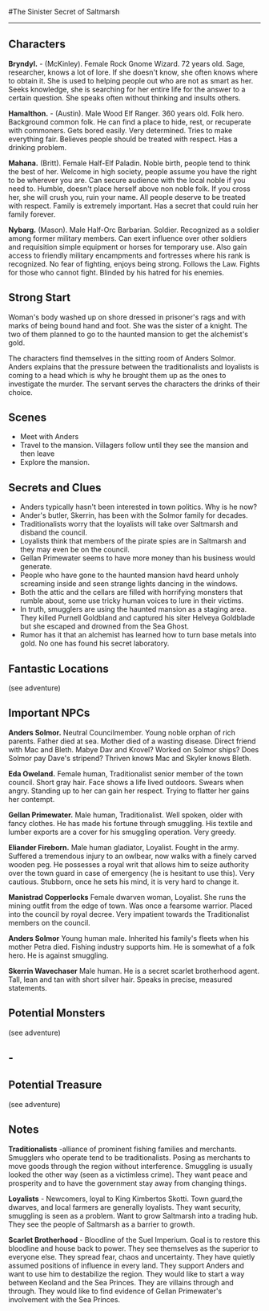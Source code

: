 #The Sinister Secret of Saltmarsh

---

## Characters

**Bryndyl.** - (McKinley). Female Rock Gnome Wizard. 72 years old. Sage, researcher, knows a lot of lore. If she doesn't know, she often knows where to obtain it. She is used to helping people out who are not as smart as her. Seeks knowledge, she is searching for her entire life for the answer to a certain question. She speaks often without thinking and insults others.

**Hamalthon.** - (Austin). Male Wood Elf Ranger. 360 years old. Folk hero. Background common folk. He can find a place to hide, rest, or recuperate with commoners. Gets bored easily. Very determined. Tries to make everything fair. Believes people should be treated with respect. Has a drinking problem.

**Mahana.** (Britt). Female Half-Elf Paladin. Noble birth, people tend to think the best of her. Welcome in high society, people assume you have the right to be wherever you are. Can secure audience with the local noble if you need to. Humble, doesn't place herself above non noble folk. If you cross her, she will crush you, ruin your name. All people deserve to be treated with respect. Family is extremely important. Has a secret that could ruin her family forever.

**Nybarg.** (Mason). Male Half-Orc Barbarian. Soldier. Recognized as a soldier among former military members. Can exert influence over other soldiers and requisition simple equipment or horses for temporary use. Also gain access to friendly military encampments and fortresses where his rank is recognized. No fear of fighting, enjoys being strong. Follows the Law. Fights for those who cannot fight. Blinded by his hatred for his enemies.

## Strong Start

Woman's body washed up on shore dressed in prisoner's rags and with marks of being bound hand and foot. She was the sister of a knight. The two of them planned to go to the haunted mansion to get the alchemist's gold.

The characters find themselves in the sitting room of Anders Solmor. Anders explains that the pressure between the traditionalists and loyalists is coming to a head which is why he brought them up as the ones to investigate the murder. The servant serves the characters the drinks of their choice.

## Scenes

- Meet with Anders
- Travel to the mansion. Villagers follow until they see the mansion and then leave
- Explore the mansion.

## Secrets and Clues

- Anders typically hasn't been interested in town politics. Why is he now?
- Ander's butler, Skerrin, has been with the Solmor family for decades.
- Traditionalists worry that the loyalists will take over Saltmarsh and disband the council.
- Loyalists think that members of the pirate spies are in Saltmarsh and they may even be on the council.
- Gellan Primewater seems to have more money than his business would generate.
- People who have gone to the haunted mansion havd heard unholy screaming inside and seen strange lights dancing in the windows.
- Both the attic and the cellars are filled with horrifying monsters that rumble about, some use tricky human voices to lure in their victims.
- In truth, smugglers are using the haunted mansion as a staging area. They killed Purnell Goldbland and captured his siter Helveya Goldblade but she escaped and drowned from the Sea Ghost.
- Rumor has it that an alchemist has learned how to turn base metals into gold. No one has found his secret laboratory.

## Fantastic Locations

(see adventure)

## Important NPCs

**Anders Solmor.** Neutral Councilmember. Young noble orphan of rich parents. Father died at sea. Mother died of a wasting disease. Direct friend with Mac and Bleth. Mabye Dav and Krovel? Worked on Solmor ships? Does Solmor pay Dave's stripend? Thriven knows Mac and Skyler knows Bleth.

**Eda Oweland.** Female human, Traditionalist senior member of the town council. Short gray hair. Face shows a life lived outdoors. Swears when angry. Standing up to her can gain her respect. Trying to flatter her gains her contempt.

**Gellan Primewater.** Male human, Traditionalist. Well spoken, older with fancy clothes. He has made his fortune through smuggling. His textile and lumber exports are a cover for his smuggling operation. Very greedy.

**Eliander Fireborn.** Male human gladiator, Loyalist. Fought in the army. Suffered a tremendous injury to an owlbear, now walks with a finely carved wooden peg. He possesses a royal writ that allows him to seize authority over the town guard in case of emergency (he is hesitant to use this). Very cautious. Stubborn, once he sets his mind, it is very hard to change it.

**Manistrad Copperlocks** Female dwarven woman, Loyalist. She runs the mining outfit from the edge of town. Was once a fearsome warrior. Placed into the council by royal decree. Very impatient towards the Traditionalist members on the council.

**Anders Solmor** Young human male. Inherited his family's fleets when his mother Petra died. Fishing industry supports him. He is somewhat of a folk hero. He is against smuggling.

**Skerrin Wavechaser** Male human. He is a secret scarlet brotherhood agent. Tall, lean and tan with short silver hair. Speaks in precise, measured statements.

## Potential Monsters

(see adventure)

## -

## Potential Treasure

(see adventure)

## Notes

**Traditionalists** -alliance of prominent fishing families and merchants. Smugglers who operate tend to be traditionalists. Posing as merchants to move goods through the region without interference. Smuggling is usually looked the other way (seen as a victimless crime).
They want peace and prosperity and to have the government stay away from changing things.

**Loyalists** - Newcomers, loyal to King Kimbertos Skotti. Town guard,the dwarves, and local farmers are generally loyalists. They want security, smuggling is seen as a problem. Want to grow Saltmarsh into a trading hub. They see the people of Saltmarsh as a barrier to growth.

**Scarlet Brotherhood** - Bloodline of the
Suel Imperium. Goal is to restore this bloodline and house back to power. They see themselves as the superior to everyone else. They spread fear, chaos and uncertainty. They have quietly assumed positions of influence in every land. They support Anders and want to use him to destabilize the region. They would like to start a way between Keoland and the Sea Princes. They are villains through and through. They would like to find evidence of Gellan Primewater's involvement with the Sea Princes.
